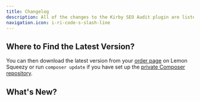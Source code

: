 ```yaml
---
title: Changelog
description: All of the changes to the Kirby SEO Audit plugin are listed here.
navigation.icon: i-ri-code-s-slash-line
---
```


## Where to Find the Latest Version?

You can then download the latest version from your [order page](https://app.lemonsqueezy.com/my-orders) on Lemon Squeezy or run `composer update` if you have set up the [private Composer repository](/docs/get-started#composer).

## What's New?
